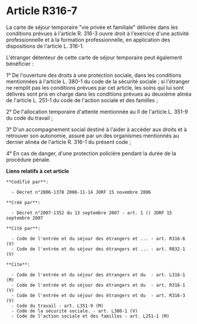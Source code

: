 # Article R316-7

La carte de séjour temporaire "vie privée et familiale" délivrée dans les conditions prévues à l'article R. 316-3 ouvre droit
à l'exercice d'une activité professionnelle et à la formation professionnelle, en application des dispositions de l'article
L. 316-1.

L'étranger détenteur de cette carte de séjour temporaire peut également bénéficier :

1° De l'ouverture des droits à une protection sociale, dans les conditions mentionnées à l'article L. 380-1 du code de la
sécurité sociale ; si l'étranger ne remplit pas les conditions prévues par cet article, les soins qui lui sont délivrés sont
pris en charge dans les conditions prévues au deuxième alinéa de l'article L. 251-1 du code de l'action sociale et des
familles ;

2° De l'allocation temporaire d'attente mentionnée au II de l'article L. 351-9 du code du travail ;

3° D'un accompagnement social destiné à l'aider à accéder aux droits et à retrouver son autonomie, assuré par un des
organismes mentionnés au dernier alinéa de l'article R. 316-1 du présent code ;

4° En cas de danger, d'une protection policière pendant la durée de la procédure pénale.

**Liens relatifs à cet article**

	**Codifié par**:

	  - Décret n°2006-1378 2006-11-14 JORF 15 novembre 2006

	**Créé par**:

	  - Décret n°2007-1352 du 13 septembre 2007 - art. 1 () JORF 15 septembre 2007

	**Cité par**:

	  - Code de l'entrée et du séjour des étrangers et ... - art. R316-6 (V)
	  - Code de l'entrée et du séjour des étrangers et ... - art. R832-1 (V)

	**Cite**:

	  - Code de l'entrée et du séjour des étrangers et du  - art. L316-1 (M)
	  - Code de l'entrée et du séjour des étrangers et du  - art. R316-1 (V)
	  - Code de l'entrée et du séjour des étrangers et du  - art. R316-3 (V)
	  - Code du travail - art. L351-9 (M)
	  - Code de la sécurité sociale. - art. L380-1 (V)
	  - Code de l'action sociale et des familles - art. L251-1 (M)

